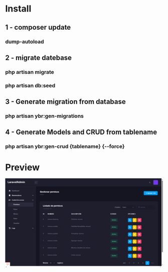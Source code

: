 # Install
## 1 - composer update
### dump-autoload
## 2 - migrate datebase
### php artisan migrate 
### php artisan db:seed
## 3 - Generate migration from database
### php artisan ybr:gen-migrations
## 4 - Generate Models and CRUD from tablename
### php artisan ybr:gen-crud {tablename} {--force}
# Preview
![preview](preview.png)


